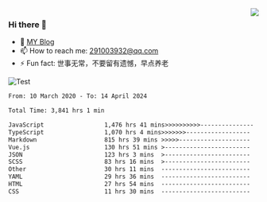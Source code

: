 <img align='right' src='https://github-readme-stats.vercel.app/api?username=niaogege&show_icons=true&theme=radical'/>

### Hi there 👋

- 🌱 [MY Blog](https://bythewayer.com/)
- 📫 How to reach me: 291003932@qq.com
- ⚡ Fun fact:  世事无常，不要留有遗憾，早点养老

![Test](https://github-readme-stats.vercel.app/api/top-langs/?username=niaogege&layout=compact)

<!--START_SECTION:waka-->

```txt
From: 10 March 2020 - To: 14 April 2024

Total Time: 3,841 hrs 1 min

JavaScript                 1,476 hrs 41 mins>>>>>>>>>>---------------   38.45 %
TypeScript                 1,070 hrs 4 mins>>>>>>>------------------   27.86 %
Markdown                   815 hrs 39 mins >>>>>--------------------   21.24 %
Vue.js                     130 hrs 51 mins >------------------------   03.41 %
JSON                       123 hrs 3 mins  >------------------------   03.20 %
SCSS                       83 hrs 16 mins  >------------------------   02.17 %
Other                      30 hrs 11 mins  -------------------------   00.79 %
YAML                       29 hrs 36 mins  -------------------------   00.77 %
HTML                       27 hrs 54 mins  -------------------------   00.73 %
CSS                        11 hrs 30 mins  -------------------------   00.30 %
```

<!--END_SECTION:waka-->
